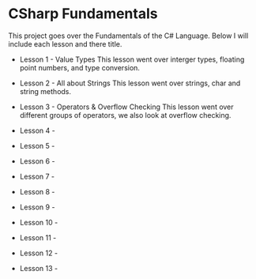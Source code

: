# CSharp Fundamentals

This project goes over the Fundamentals of the C# Language. Below I will include
each lesson and there title. 

- Lesson 1 - Value Types
This lesson went over interger types, floating point numbers, and type conversion.

- Lesson 2 - All about Strings
This lesson went over strings, char and string methods.

- Lesson 3 - Operators & Overflow Checking
This lesson went over different groups of operators, we also look at
overflow checking.

- Lesson 4 - 

- Lesson 5 - 

- Lesson 6 - 

- Lesson 7 - 

- Lesson 8 - 

- Lesson 9 - 

- Lesson 10 - 

- Lesson 11 - 

- Lesson 12 - 

- Lesson 13 - 
